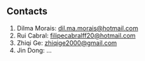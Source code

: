 ## Contacts

1. Dilma Morais: <dil.ma.morais@hotmail.com>
2. Rui Cabral: <filipecabralff20@hotmail.com>
3. Zhiqi Ge: <zhiqige2000@gmail.com>
4. Jin Dong: ...
